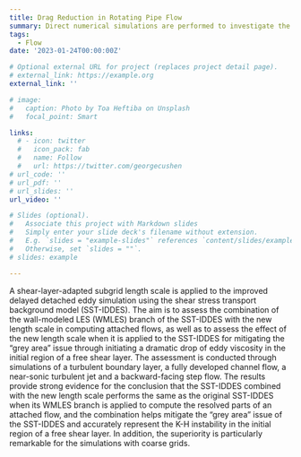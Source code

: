 ```yaml
---
title: Drag Reduction in Rotating Pipe Flow
summary: Direct numerical simulations are performed to investigate the drag reduction and near-wall coherent structures in rotating pipe flow up to Re𝜏 ≈ 3000
tags:
  - Flow
date: '2023-01-24T00:00:00Z'

# Optional external URL for project (replaces project detail page).
# external_link: https://example.org
external_link: ''

# image:
#   caption: Photo by Toa Heftiba on Unsplash
#   focal_point: Smart

links:
  # - icon: twitter
  #   icon_pack: fab
  #   name: Follow
  #   url: https://twitter.com/georgecushen
# url_code: ''
# url_pdf: ''
# url_slides: ''
url_video: ''

# Slides (optional).
#   Associate this project with Markdown slides
#   Simply enter your slide deck's filename without extension.
#   E.g. `slides = "example-slides"` references `content/slides/example-slides.md`.
#   Otherwise, set `slides = ""`.
# slides: example

---
```


A shear-layer-adapted subgrid length scale is applied to the improved delayed detached eddy simulation using the shear stress transport background model (SST-IDDES). The aim is to assess the combination of the wall-modeled LES (WMLES) branch of the SST-IDDES with the new length scale in computing attached flows, as
well as to assess the effect of the new length scale when it is applied to the SST-IDDES for mitigating the “grey area” issue through initiating a dramatic drop of eddy viscosity in the initial region of a free shear layer. The assessment is conducted through simulations of a turbulent boundary layer, a fully developed channel flow, a near-sonic turbulent jet and a backward-facing step flow. The results provide strong evidence for the conclusion that the SST-IDDES combined with the new length scale performs the same as the original SST-IDDES when its WMLES branch is applied to compute the resolved parts of an attached flow, and the combination helps mitigate the “grey area” issue of the SST-IDDES and accurately represent the K-H instability in the initial region of a free shear layer. In addition, the superiority is particularly remarkable for the simulations with coarse grids.
